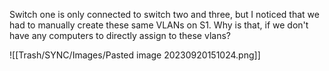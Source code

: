 
Switch one is only connected to switch two and three, but I noticed that we had to manually create these same VLANs on S1. Why is that, if we don't have any computers to directly assign to these vlans?


![[Trash/SYNC/Images/Pasted image 20230920151024.png]]